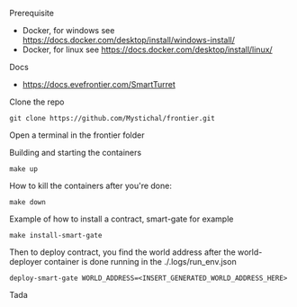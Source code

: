 Prerequisite

- Docker, for windows see https://docs.docker.com/desktop/install/windows-install/
- Docker, for linux see https://docs.docker.com/desktop/install/linux/

Docs

- https://docs.evefrontier.com/SmartTurret

Clone the repo

```
git clone https://github.com/Mystichal/frontier.git
```

Open a terminal in the frontier folder

Building and starting the containers

```
make up
```

How to kill the containers after you're done:

```
make down
```

Example of how to install a contract, smart-gate for example

```
make install-smart-gate
```

Then to deploy contract, you find the world address after the world-deployer container is done running in the ./.logs/run_env.json

```
deploy-smart-gate WORLD_ADDRESS=<INSERT_GENERATED_WORLD_ADDRESS_HERE>
```

Tada
